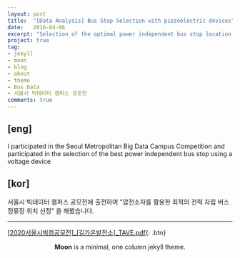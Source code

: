 ```yaml
---
layout: post
title:  "[Data Analysis] Bus Stop Selection with piezoelectric devices"
date:   2016-04-06
excerpt: "Selection of the optimal power independent bus stop location using piezoelectric devices"
project: true
tag:
- jekyll 
- moon
- blog
- about
- theme
- Bus Data
- 서울시 빅테이터 캠퍼스 공모전
comments: true
---
```


## [eng] 
I participated in the Seoul Metropolitan Big Data Campus Competition and participated in the selection of the best power independent bus stop using a voltage device



## [kor]

서울시 빅데이터 캠퍼스 공모전에 출전하여 "압전소자를 활용한 최적의 전력 자립 버스정류장 위치 선정" 을 해봤습니다.

---
[[2020서울시빅캠공모전]_[길가온발전소]_TAVE.pdf](https://github.com/yerimoh/yerimoh.github.io/files/6106000/2020._._TAVE.pdf){: .btn}
  
    
<center><b>Moon</b> is a minimal, one column jekyll theme.</center>
     

